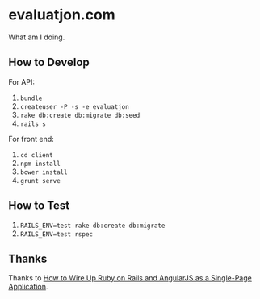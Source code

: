 evaluatjon.com
==============

What am I doing.

## How to Develop

For API:

1. `bundle`
1. `createuser -P -s -e evaluatjon`
1. `rake db:create db:migrate db:seed`
1. `rails s`

For front end:

1. `cd client`
1. `npm install`
1. `bower install`
1. `grunt serve`

## How to Test

1. `RAILS_ENV=test rake db:create db:migrate`
1. `RAILS_ENV=test rspec`

## Thanks

Thanks to [How to Wire Up Ruby on Rails and AngularJS as a Single-Page Application](http://www.angularonrails.com/ruby-on-rails-angularjs-single-page-application/).

